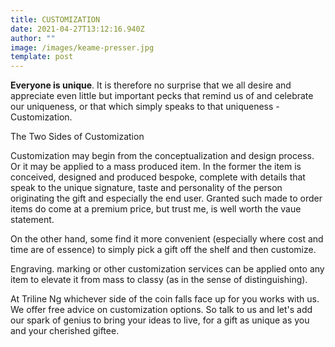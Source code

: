 ```yaml
---
title: CUSTOMIZATION
date: 2021-04-27T13:12:16.940Z
author: ""
image: /images/keame-presser.jpg
template: post
---
```

**Everyone is unique**. It is therefore no surprise that we all desire and appreciate even little but important pecks that remind us of and celebrate our uniqueness, or that which simply speaks to that uniqueness - Customization.

The Two Sides of Customization

Customization may begin from the conceptualization and design process. Or it may be applied to a mass produced item. In the former the item is conceived, designed and produced bespoke, complete with details that speak to the unique signature, taste and personality of the person originating the gift and especially the end user. Granted such made to order items do come at a premium price, but trust me, is well worth the vaue statement.

On the other hand, some find it more convenient (especially where cost and time are of essence) to simply pick a gift off the shelf and then customize.

Engraving. marking or other customization services can be applied onto any item to elevate it from mass to classy (as in the sense of distinguishing).

At Triline Ng whichever side of the coin falls face up for you works with us. We offer free advice on customization options. So talk to us and let's add our spark of genius to bring your ideas to live, for a gift as unique as you and your cherished giftee.
